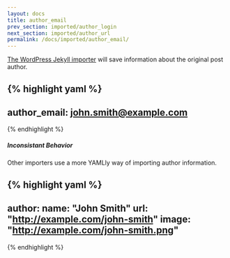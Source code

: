```yaml
---
layout: docs
title: author_email
prev_section: imported/author_login
next_section: imported/author_url
permalink: /docs/imported/author_email/
---
```


[The WordPress Jekyll importer](https://github.com/jekyll/jekyll-import/blob/0899f6b7a834f931bf495d3022f8b0d442412165/lib/jekyll-import/importers/wordpress.rb#L123) will save information about the original post author.

{% highlight yaml %}
---
author_email: john.smith@example.com
---
{% endhighlight %}

<div class="note warning">
  <h5>Inconsistant Behavior</h5>
  <p>Other importers use a more YAMLly way of importing author information.</p>
</div>

{% highlight yaml %}
---
author: 
    name: "John Smith"
    url: "http://example.com/john-smith"
    image: "http://example.com/john-smith.png"
---
{% endhighlight %}
